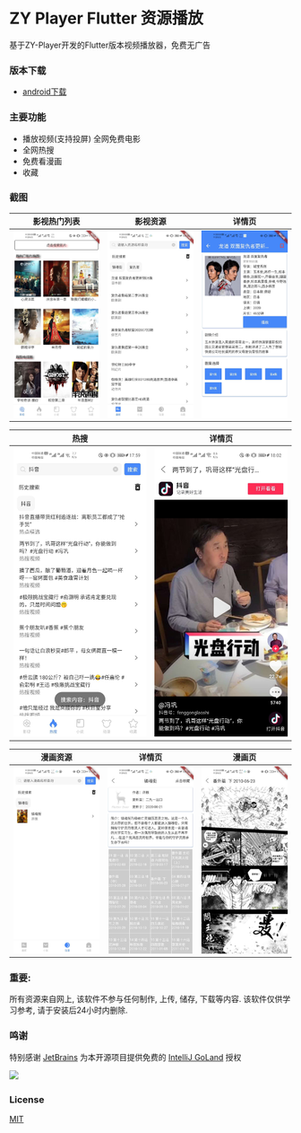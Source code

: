 # ZY Player Flutter 资源播放

基于ZY-Player开发的Flutter版本视频播放器，免费无广告

### 版本下载
- [android下载](https://jizutang.oss-cn-beijing.aliyuncs.com/admin/app-release.apk)


### 主要功能
- 播放视频(支持投屏) 全网免费电影
- 全网热搜
- 免费看漫画
- 收藏

### 截图

|         影视热门列表          |           影视资源           |             详情页             |
| :---------------------------: | :--------------------------: | :----------------------------: |
| ![home](./images/image10.jpg) | ![home](./images/image6.jpg) | ![detail](./images/image9.jpg) |

|             热搜              |             详情页              |
| :---------------------------: | :-----------------------------: |
| ![home](./images/image11.jpg) | ![detail](./images/image12.jpg) |

|           漫画资源           |             详情页             |             漫画页             |
| :--------------------------: | :----------------------------: | :----------------------------: |
| ![home](./images/image5.jpg) | ![detail](./images/image4.jpg) | ![detail](./images/image3.jpg) |


### 重要:

所有资源来自网上, 该软件不参与任何制作, 上传, 储存, 下载等内容. 该软件仅供学习参考, 请于安装后24小时内删除.

###  鸣谢

特别感谢 [JetBrains](https://www.jetbrains.com/?from=ferry) 为本开源项目提供免费的 [IntelliJ GoLand](https://www.jetbrains.com/go/?from=ferry) 授权

<p>
 <a href="https://www.jetbrains.com/?from=ferry">
   <img height="200" src="https://www.fdevops.com/wp-content/uploads/2020/09/1599213857-jetbrains-variant-4.png">
 </a>
</p>


### License

[MIT](LICENSE)

